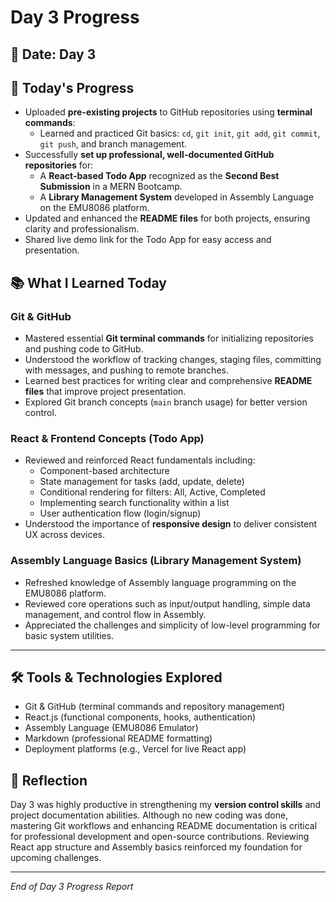 #  Day 3 Progress 

## 📅 Date: Day 3

## 🚀 Today's Progress

- Uploaded **pre-existing projects** to GitHub repositories using **terminal commands**:
  - Learned and practiced Git basics: `cd`, `git init`, `git add`, `git commit`, `git push`, and branch management.
- Successfully **set up professional, well-documented GitHub repositories** for:
  - A **React-based Todo App** recognized as the **Second Best Submission** in a MERN Bootcamp.
  - A **Library Management System** developed in Assembly Language on the EMU8086 platform.
- Updated and enhanced the **README files** for both projects, ensuring clarity and professionalism.
- Shared live demo link for the Todo App for easy access and presentation.

## 📚 What I Learned Today

### Git & GitHub

- Mastered essential **Git terminal commands** for initializing repositories and pushing code to GitHub.
- Understood the workflow of tracking changes, staging files, committing with messages, and pushing to remote branches.
- Learned best practices for writing clear and comprehensive **README files** that improve project presentation.
- Explored Git branch concepts (`main` branch usage) for better version control.

### React & Frontend Concepts (Todo App)

- Reviewed and reinforced React fundamentals including:
  - Component-based architecture
  - State management for tasks (add, update, delete)
  - Conditional rendering for filters: All, Active, Completed
  - Implementing search functionality within a list
  - User authentication flow (login/signup)
- Understood the importance of **responsive design** to deliver consistent UX across devices.

### Assembly Language Basics (Library Management System)

- Refreshed knowledge of Assembly language programming on the EMU8086 platform.
- Reviewed core operations such as input/output handling, simple data management, and control flow in Assembly.
- Appreciated the challenges and simplicity of low-level programming for basic system utilities.

---

## 🛠 Tools & Technologies Explored

- Git & GitHub (terminal commands and repository management)
- React.js (functional components, hooks, authentication)
- Assembly Language (EMU8086 Emulator)
- Markdown (professional README formatting)
- Deployment platforms (e.g., Vercel for live React app)


## 📝 Reflection

Day 3 was highly productive in strengthening my **version control skills** and project documentation abilities. Although no new coding was done, mastering Git workflows and enhancing README documentation is critical for professional development and open-source contributions. Reviewing React app structure and Assembly basics reinforced my foundation for upcoming challenges.

---

*End of Day 3 Progress Report*
